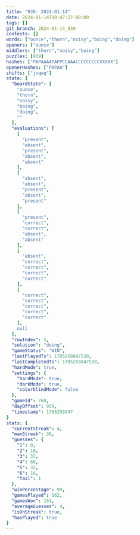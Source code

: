 ```yaml
---
title: "939: 2024-01-14"
date: 2024-01-14T10:47:27-08:00
tags: []
git_branch: 2024-01-14_939
contests: []
words: ["ounce","thorn","noisy","boing","doing"]
openers: ["ounce"]
middlers: ["thorn","noisy","boing"]
puzzles: [939]
hashes: ["PAPAAAAPAPPCCAAACCCCCCCCCXXXXX"]
openerHashes: ["PAPAA"]
shifts: ["jvqwq"]
state: {
  "boardState": [
    "ounce",
    "thorn",
    "noisy",
    "boing",
    "doing",
    ""
  ],
  "evaluations": [
    [
      "present",
      "absent",
      "present",
      "absent",
      "absent"
    ],
    [
      "absent",
      "absent",
      "present",
      "absent",
      "present"
    ],
    [
      "present",
      "correct",
      "correct",
      "absent",
      "absent"
    ],
    [
      "absent",
      "correct",
      "correct",
      "correct",
      "correct"
    ],
    [
      "correct",
      "correct",
      "correct",
      "correct",
      "correct"
    ],
    null
  ],
  "rowIndex": 5,
  "solution": "doing",
  "gameStatus": "WIN",
  "lastPlayedTs": 1705258047538,
  "lastCompletedTs": 1705258047538,
  "hardMode": true,
  "settings": {
    "hardMode": true,
    "darkMode": true,
    "colorblindMode": false
  },
  "gameId": 768,
  "dayOffset": 939,
  "timestamp": 1705258047
}
stats: {
  "currentStreak": 4,
  "maxStreak": 36,
  "guesses": {
    "1": 0,
    "2": 10,
    "3": 37,
    "4": 66,
    "5": 32,
    "6": 16,
    "fail": 1
  },
  "winPercentage": 99,
  "gamesPlayed": 162,
  "gamesWon": 161,
  "averageGuesses": 4,
  "isOnStreak": true,
  "hasPlayed": true
}
---
```

<!-- more -->

